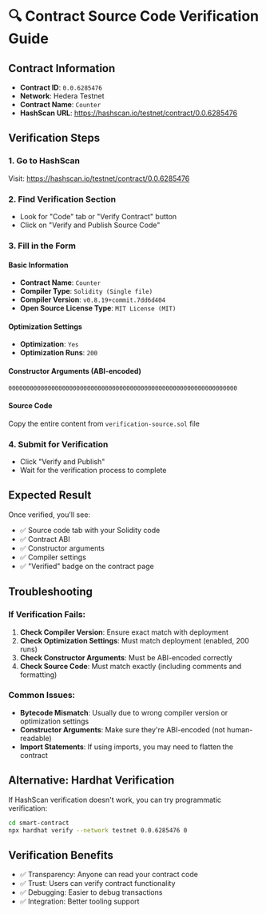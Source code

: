 # 🔍 Contract Source Code Verification Guide

## Contract Information
- **Contract ID**: `0.0.6285476`
- **Network**: Hedera Testnet
- **Contract Name**: `Counter`
- **HashScan URL**: https://hashscan.io/testnet/contract/0.0.6285476

## Verification Steps

### 1. Go to HashScan
Visit: https://hashscan.io/testnet/contract/0.0.6285476

### 2. Find Verification Section
- Look for "Code" tab or "Verify Contract" button
- Click on "Verify and Publish Source Code"

### 3. Fill in the Form

#### Basic Information
- **Contract Name**: `Counter`
- **Compiler Type**: `Solidity (Single file)`
- **Compiler Version**: `v0.8.19+commit.7dd6d404`
- **Open Source License Type**: `MIT License (MIT)`

#### Optimization Settings
- **Optimization**: `Yes`
- **Optimization Runs**: `200`

#### Constructor Arguments (ABI-encoded)
```
0000000000000000000000000000000000000000000000000000000000000000
```

#### Source Code
Copy the entire content from `verification-source.sol` file

### 4. Submit for Verification
- Click "Verify and Publish"
- Wait for the verification process to complete

## Expected Result
Once verified, you'll see:
- ✅ Source code tab with your Solidity code
- ✅ Contract ABI
- ✅ Constructor arguments
- ✅ Compiler settings
- ✅ "Verified" badge on the contract page

## Troubleshooting

### If Verification Fails:
1. **Check Compiler Version**: Ensure exact match with deployment
2. **Check Optimization Settings**: Must match deployment (enabled, 200 runs)
3. **Check Constructor Arguments**: Must be ABI-encoded correctly
4. **Check Source Code**: Must match exactly (including comments and formatting)

### Common Issues:
- **Bytecode Mismatch**: Usually due to wrong compiler version or optimization settings
- **Constructor Arguments**: Make sure they're ABI-encoded (not human-readable)
- **Import Statements**: If using imports, you may need to flatten the contract

## Alternative: Hardhat Verification

If HashScan verification doesn't work, you can try programmatic verification:

```bash
cd smart-contract
npx hardhat verify --network testnet 0.0.6285476 0
```

## Verification Benefits
- ✅ Transparency: Anyone can read your contract code
- ✅ Trust: Users can verify contract functionality
- ✅ Debugging: Easier to debug transactions
- ✅ Integration: Better tooling support
